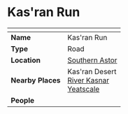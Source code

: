 # Kas'ran Run

| []() | |
| --- | --- |
| **Name** | Kas'ran Run |
| **Type** | Road |
| **Location** | [Southern Astor](../regions/southern-astor.md) |
| **Nearby Places** | Kas'ran Desert<br />[River Kasnar](../rivers-lakes/river-kasnar.md)<br />[Yeatscale](../cities/yeatscale.md) |
| **People** | |
